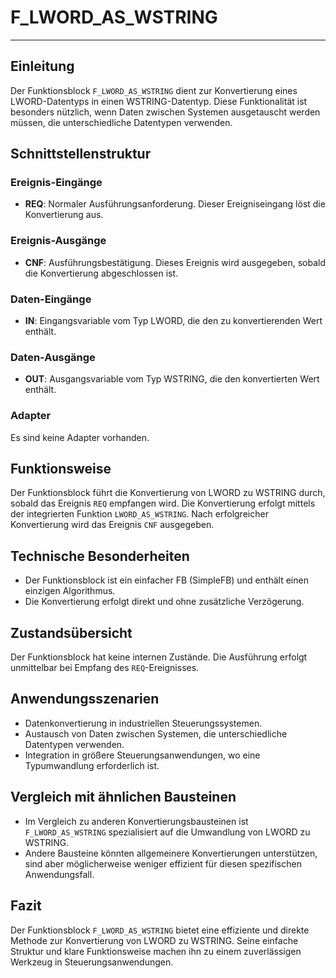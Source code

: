 # F_LWORD_AS_WSTRING

* * * * * * * * * *
## Einleitung
Der Funktionsblock `F_LWORD_AS_WSTRING` dient zur Konvertierung eines LWORD-Datentyps in einen WSTRING-Datentyp. Diese Funktionalität ist besonders nützlich, wenn Daten zwischen Systemen ausgetauscht werden müssen, die unterschiedliche Datentypen verwenden.

## Schnittstellenstruktur

### **Ereignis-Eingänge**
- **REQ**: Normaler Ausführungsanforderung. Dieser Ereigniseingang löst die Konvertierung aus.

### **Ereignis-Ausgänge**
- **CNF**: Ausführungsbestätigung. Dieses Ereignis wird ausgegeben, sobald die Konvertierung abgeschlossen ist.

### **Daten-Eingänge**
- **IN**: Eingangsvariable vom Typ LWORD, die den zu konvertierenden Wert enthält.

### **Daten-Ausgänge**
- **OUT**: Ausgangsvariable vom Typ WSTRING, die den konvertierten Wert enthält.

### **Adapter**
Es sind keine Adapter vorhanden.

## Funktionsweise
Der Funktionsblock führt die Konvertierung von LWORD zu WSTRING durch, sobald das Ereignis `REQ` empfangen wird. Die Konvertierung erfolgt mittels der integrierten Funktion `LWORD_AS_WSTRING`. Nach erfolgreicher Konvertierung wird das Ereignis `CNF` ausgegeben.

## Technische Besonderheiten
- Der Funktionsblock ist ein einfacher FB (SimpleFB) und enthält einen einzigen Algorithmus.
- Die Konvertierung erfolgt direkt und ohne zusätzliche Verzögerung.

## Zustandsübersicht
Der Funktionsblock hat keine internen Zustände. Die Ausführung erfolgt unmittelbar bei Empfang des `REQ`-Ereignisses.

## Anwendungsszenarien
- Datenkonvertierung in industriellen Steuerungssystemen.
- Austausch von Daten zwischen Systemen, die unterschiedliche Datentypen verwenden.
- Integration in größere Steuerungsanwendungen, wo eine Typumwandlung erforderlich ist.

## Vergleich mit ähnlichen Bausteinen
- Im Vergleich zu anderen Konvertierungsbausteinen ist `F_LWORD_AS_WSTRING` spezialisiert auf die Umwandlung von LWORD zu WSTRING.
- Andere Bausteine könnten allgemeinere Konvertierungen unterstützen, sind aber möglicherweise weniger effizient für diesen spezifischen Anwendungsfall.

## Fazit
Der Funktionsblock `F_LWORD_AS_WSTRING` bietet eine effiziente und direkte Methode zur Konvertierung von LWORD zu WSTRING. Seine einfache Struktur und klare Funktionsweise machen ihn zu einem zuverlässigen Werkzeug in Steuerungsanwendungen.